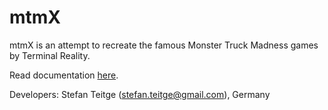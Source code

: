 mtmX
====

mtmX is an attempt to recreate the famous Monster Truck Madness games by Terminal Reality.

Read documentation [here](doc/Index.md).

Developers:
Stefan Teitge (stefan.teitge@gmail.com), Germany
